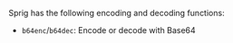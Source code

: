 Sprig has the following encoding and decoding functions:

- `b64enc`/`b64dec`: Encode or decode with Base64